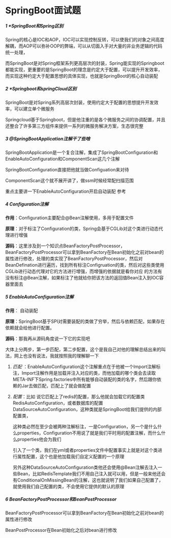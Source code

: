 # SpringBoot面试题

##### 1 *SpringBoot和Spring区别

Spring的核心是IOC和AOP，IOC可以实现控制反转，可以使我们的对象之间高度解耦，而AOP可以弥补OOP的弊端，可以从切面入手对大量的非业务逻辑的代码统一处理，

而SpringBoot是对Spring框架系列更高层次的封装，Spring能实现的Springboot都能实现，更重要的是SpringBoot的理念是约定大于配置，可以提升开发效率，而实现这种约定大于配置思想的具体实现，也就是SpringBoot的核心自动装配

##### 2 *Springboot和springCloud区别

SpringBoot是对Spring系列高层次封装，使用约定大于配置的思想提升开发效率，可以建立单个微服务

Springcloud基于Springboot，但是他注重的是各个微服务之间的协调配置，并且还整合了许多第三方组件来提供一系列的微服务解决方案，生态很完整

##### 3 @SpringBootApplication注解干了些啥

SpringBootApplication是一个复合注解，集成了SpringBootConfiguration和EnableAutoConfiguration和ComponentScan这几个注解

SpringBootConfiguration直接把他就当做Configuation来对待

ComponentScan这个就不展开讲了，做ssm时候经常配扫描范围

重点主要讲一下EnableAutoConfiguration开启自动装配 参考

##### 4 Configuration注解

**作用**：Configuration主要配合@Bean注解使用，多用于配置文件

**原理**：对于标注了Configuration的类，Spring会基于CGLib对这个类进行动态代理进行增强

**源码**：这里涉及到一个知识点BeanFactoryPostProcessor，BeanFactoryPostProcessor可以拿到BeanFactory在Bean初始化之前对bean的属性进行修改，处理的类实现了BeanFactoryPostProcessor，然后对BeanDefination进行遍历，找到所有标注Configruation的类，然后对这些类使用CGLib进行动态代理对它的方法进行增强，而增强的依据就是看你对应 的方法有没有标注@Bean注解，如果标注了他就给你把该方法的返回值Bean注入到IOC容器里面去

##### 5 EnableAutoConfiguration注解

**作用**： 自动装配

**原理**：SpringBoot基于SPI对需要装配的类做了穷举，然后与依赖匹配，如果存在依赖就会给他进行配置。

**源码**：那我再从源码角度说一下它的实现吧

大体上分两步，第一步匹配，第二步配置，这个是我自己对他的理解总结出来的叫法，网上也没有说法，我就按照我的理解聊一下

1. *匹配* ：EnableAutoConfiguration这个注解重点在于他被一个Import注解标注，Import注解作用是加载并注入对应的类，而他加载的哪个类会去读取META-INF下Spring.factories中所有能够自动装配的类的名字，然后跟你依赖的Jar去做匹配，匹配上了就会做配置

2. *配置*：比如 说它匹配上了redis的配置，那么他就会加载它的配置类RedisAutoConfiguration，或者数据库的配置DataSourceAutoConfiguration，这种类就是SpringBoot给我们提供的内部配置类，

   这种类必然在至少会被两种注解标注，一是Configuration，另一个是什么什么properties，Configuration不用说了就是我们平时用的配置注解，而什么什么properties他会为我们

   引入了一个类，我们在yml或者properties文件中配置事实上就是对这个类进行属性配置，这个也是他加载我们自定义配置的一个原理
   
   另外这种DataSourceAutoConfiguration类他还会使用@Bean注解去注入一些Bean，比如RedisTemplate我们不用自己注入就可以用，但是一般来他还会有ConditionalOnMissingBean的注解，这也就说明了我们如果自己配置了，就使用我们自己配置的类，不会使用它提供的默认的原理



##### 6 BeanFactoryPostProcessor和BeanPostProcessor

BeanFactoryPostProcessor可以拿到BeanFactory在Bean初始化之前对bean的属性进行修改

BeanPostProcessor在Bean初始化之后对bean进行修改

